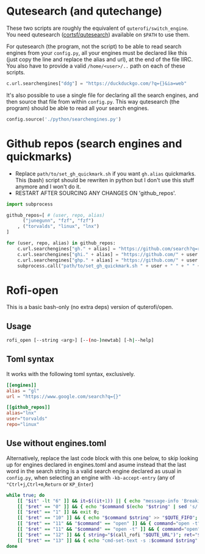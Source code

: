 # Qutesearch (and qutechange)
These two scripts are roughly the equivalent of `quterofi/switch_engine`. You need qutesearch ([cortsf/qutesearch](https://github.com/cortsf/qutesearch)) available on `$PATH` to use them.

For qutesearch (the program, not the script) to be able to read search engines from your `config.py`, all your engines must be declared like this (just copy the line and replace the alias and url), at the end of the file IIRC. You also have to provide a valid `/home/<user>/..` path on each of these scripts. 

``` python
c.url.searchengines["ddg"] = "https://duckduckgo.com/?q={}&ia=web"
```

It's also possible to use a single file for declaring all the search engines, and then source that file from within `config.py`. This way qutesearch (the program) should be able to read all your search engines.

``` python
config.source('./python/searchengines.py')
```

# Github repos (search engines and quickmarks)
- Replace `path/to/set_gh_quickmark.sh` if you want `gh.alias` quickmarks. This (bash) script should be rewriten in python but I don't use this stuff anymore and I won't do it.
- RESTART AFTER SOURCING ANY CHANGES ON 'github_repos'.

``` python
import subprocess

github_repos=[ # (user, repo, alias)
      ("junegunn", "fzf", "fzf")
    , ("torvalds", "linux", "lnx")
]

for (user, repo, alias) in github_repos:
    c.url.searchengines["gh." + alias] = "https://github.com/search?q=repo%3A" + user + "%2F" + repo + "+{}&type=issues"
    c.url.searchengines["ghi." + alias] = "https://github.com/" + user + "/" + repo + "/issues?q=is%3Aissue+{}"
    c.url.searchengines["ghp." + alias] = "https://github.com/" + user + "/" + repo + "/pulls?q=is%3Aissue+{}"
    subprocess.call("path/to/set_gh_quickmark.sh " + user + " " + " " + repo + " " +alias, shell=True)
```

# Rofi-open
This is a basic bash-only (no extra deps) version of quterofi/open. 

## Usage

``` bash
rofi_open [--string <arg>] [--(no-)newtab] [-h|--help]
```


## Toml syntax
It works with the following toml syntax, exclusively.

``` toml
[[engines]]
alias = "gl"
url = "https://www.google.com/search?q={}"

[[github_repos]]
alias="lnx"
user="torvalds"
repo="linux"
```

## Use without engines.toml

Alternatively, replace the last code block with this one below, to skip looking up for engines declared in engines.toml and asume instead that the last word in the search string is a valid search engine declared as usual in `config.py`, when selecting an engine with `-kb-accept-entry` (any of `"Ctrl+j`,`Ctrl+m`,`Return` or `KP_Enter`)

``` bash
while true; do
    [[ "$it" -lt "6" ]] && it=$((it+1)) || { echo "message-info 'Breaking at: $it'" >> "$QUTE_FIFO"; break; } # use to prevent infinite loops when rofi fails to start (dev/debug only)
    [[ "$ret" == "0" ]] && { echo "$command $(echo "$string" | sed 's/ *$//' | awk 'NF>1{print $NF}') $(echo "$string" | sed 's/ *$//' | sed 's/\ [^\ ]*$//')" >> "$QUTE_FIFO"; break; }
    [[ "$ret" == "1" ]] && exit 0;
    [[ "$ret" == "10" ]] && { echo "$command $string" >> "$QUTE_FIFO"; break; }
    [[ "$ret" == "11" && "$command" == "open" ]] && { command="open -t"; string="$(call_rofi "$string")"; ret="$?"; }
    [[ "$ret" == "11" && "$command" == "open -t" ]] && { command="open"; string="$(call_rofi "$string")"; ret="$?"; }
    [[ "$ret" == "12" ]] && { string="$(call_rofi "$QUTE_URL")"; ret="$?"; }
    [[ "$ret" == "13" ]] && { echo "cmd-set-text -s :$command $string" >> "$QUTE_FIFO" ; break ; }
done
```
